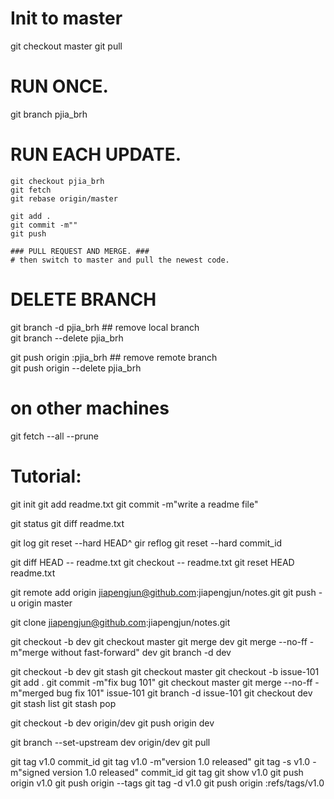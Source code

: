 # Init to master
git checkout master
git pull

# RUN ONCE.
git branch pjia_brh

# RUN EACH UPDATE.
    git checkout pjia_brh
    git fetch
    git rebase origin/master 

    git add .
    git commit -m"" 
    git push

    ### PULL REQUEST AND MERGE. ###
    # then switch to master and pull the newest code.


# DELETE BRANCH
git branch -d pjia_brh          ## remove local branch  
git branch --delete pjia_brh

git push origin :pjia_brh       ## remove remote branch  
git push origin --delete pjia_brh
# on other machines
git fetch --all --prune


# Tutorial:
git init
git add readme.txt
git commit -m"write a readme file"

git status
git diff readme.txt

git log
git reset --hard HEAD^
gir reflog
git reset --hard commit_id

git diff HEAD -- readme.txt
git checkout -- readme.txt
git reset HEAD readme.txt

git remote add origin jiapengjun@github.com:jiapengjun/notes.git
git push -u origin master

git clone jiapengjun@github.com:jiapengjun/notes.git

git checkout -b dev
git checkout master
git merge dev
git merge --no-ff -m"merge without fast-forward" dev
git branch -d dev


git checkout -b dev
git stash
git checkout master
git checkout -b issue-101
git add . 
git commit -m"fix bug 101" 
git checkout master
git merge --no-ff -m"merged bug fix 101" issue-101
git branch -d issue-101
git checkout dev
git stash list
git stash pop

git checkout -b dev origin/dev
git push origin dev

git branch --set-upstream dev origin/dev
git pull

git tag v1.0 commit_id
git tag v1.0 -m"version 1.0 released"
git tag -s v1.0 -m"signed version 1.0 released" commit_id
git tag
git show v1.0
git push origin v1.0
git push origin --tags
git tag -d v1.0
git push origin :refs/tags/v1.0

